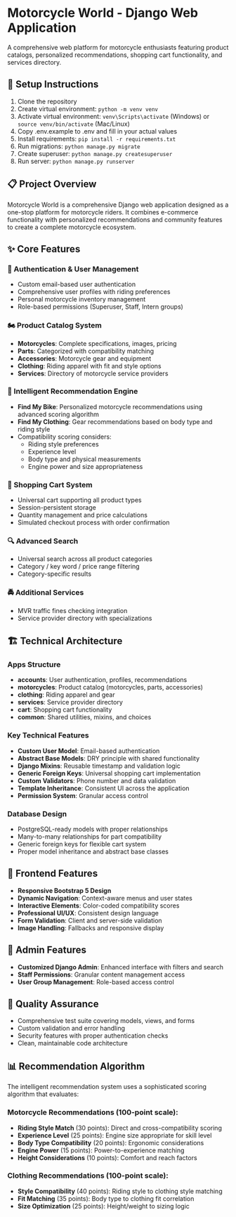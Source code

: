 # Motorcycle World - Django Web Application

A comprehensive web platform for motorcycle enthusiasts featuring product catalogs, personalized recommendations, shopping cart functionality, and services directory.

## 🚀 Setup Instructions

1. Clone the repository
2. Create virtual environment: `python -m venv venv`
3. Activate virtual environment: `venv\Scripts\activate` (Windows) or `source venv/bin/activate` (Mac/Linux)
4. Copy .env.example to .env and fill in your actual values
5. Install requirements: `pip install -r requirements.txt`
6. Run migrations: `python manage.py migrate`
7. Create superuser: `python manage.py createsuperuser`
8. Run server: `python manage.py runserver`

## 📋 Project Overview

Motorcycle World is a comprehensive Django web application designed as a one-stop platform for motorcycle riders. It combines e-commerce functionality with personalized recommendations and community features to create a complete motorcycle ecosystem.

## ✨ Core Features

### 🔐 Authentication & User Management
- Custom email-based user authentication
- Comprehensive user profiles with riding preferences
- Personal motorcycle inventory management
- Role-based permissions (Superuser, Staff, Intern groups)

### 🏍️ Product Catalog System
- **Motorcycles**: Complete specifications, images, pricing
- **Parts**: Categorized with compatibility matching
- **Accessories**: Motorcycle gear and equipment
- **Clothing**: Riding apparel with fit and style options
- **Services**: Directory of motorcycle service providers

### 🎯 Intelligent Recommendation Engine
- **Find My Bike**: Personalized motorcycle recommendations using advanced scoring algorithm
- **Find My Clothing**: Gear recommendations based on body type and riding style
- Compatibility scoring considers:
  - Riding style preferences
  - Experience level
  - Body type and physical measurements
  - Engine power and size appropriateness

### 🛒 Shopping Cart System
- Universal cart supporting all product types
- Session-persistent storage
- Quantity management and price calculations
- Simulated checkout process with order confirmation

### 🔍 Advanced Search
- Universal search across all product categories
- Category / key word / price range filtering
- Category-specific results

### 🚔 Additional Services
- MVR traffic fines checking integration
- Service provider directory with specializations

## 🏗️ Technical Architecture

### Apps Structure
- **accounts**: User authentication, profiles, recommendations
- **motorcycles**: Product catalog (motorcycles, parts, accessories)
- **clothing**: Riding apparel and gear
- **services**: Service provider directory
- **cart**: Shopping cart functionality
- **common**: Shared utilities, mixins, and choices

### Key Technical Features
- **Custom User Model**: Email-based authentication
- **Abstract Base Models**: DRY principle with shared functionality
- **Django Mixins**: Reusable timestamp and validation logic
- **Generic Foreign Keys**: Universal shopping cart implementation
- **Custom Validators**: Phone number and data validation
- **Template Inheritance**: Consistent UI across the application
- **Permission System**: Granular access control

### Database Design
- PostgreSQL-ready models with proper relationships
- Many-to-many relationships for part compatibility
- Generic foreign keys for flexible cart system
- Proper model inheritance and abstract base classes

## 🎨 Frontend Features
- **Responsive Bootstrap 5 Design**
- **Dynamic Navigation**: Context-aware menus and user states  
- **Interactive Elements**: Color-coded compatibility scores
- **Professional UI/UX**: Consistent design language
- **Form Validation**: Client and server-side validation
- **Image Handling**: Fallbacks and responsive display

## 🔧 Admin Features
- **Customized Django Admin**: Enhanced interface with filters and search
- **Staff Permissions**: Granular content management access
- **User Group Management**: Role-based access control

## 🧪 Quality Assurance
- Comprehensive test suite covering models, views, and forms
- Custom validation and error handling
- Security features with proper authentication checks
- Clean, maintainable code architecture

## 📊 Recommendation Algorithm

The intelligent recommendation system uses a sophisticated scoring algorithm that evaluates:

### Motorcycle Recommendations (100-point scale):
- **Riding Style Match** (30 points): Direct and cross-compatibility scoring
- **Experience Level** (25 points): Engine size appropriate for skill level  
- **Body Type Compatibility** (20 points): Ergonomic considerations
- **Engine Power** (15 points): Power-to-experience matching
- **Height Considerations** (10 points): Comfort and reach factors

### Clothing Recommendations (100-point scale):
- **Style Compatibility** (40 points): Riding style to clothing style matching
- **Fit Matching** (35 points): Body type to clothing fit correlation
- **Size Optimization** (25 points): Height/weight to sizing logic
